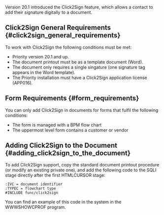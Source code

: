 Version 20.1 introduced the Click2Sign feature, which allows a contact
to add their signature digitally to a document.

## Click2Sign General Requirements {#click2sign_general_requirements}

To work with Click2Sign the following conditions must be met:

-   Priority version 20.1 and up.
-   The document printout must be as a template document (Word).
-   The document only requires a single singature (one signature tag
    appears in the Word template).
-   The Priority installation must have a Click2Sign application license
    (APP016).

## Form Requirements {#form_requirements}

You can only add Click2Sign in documents for forms that fulfil the
following conditions:

-   The form is managed with a BPM flow chart
-   The uppermost level form contains a customer or vendor

## Adding Click2Sign to the Document {#adding_click2sign_to_the_document}

To add Click2Sign support, copy the standard document printout procedure
(or modify an existing private one), and add the following code to the
SQLI stage directly after the first HTMLCURSOR stage:

``` tsql
:IVC = document identifier
:TYPEC = flowchart type
#INCLUDE func/click2sign
```

You can find an example of this code in the system in the WWWSHOWCPROF
program.
